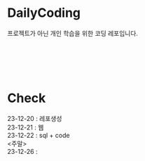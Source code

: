 # DailyCoding
프로젝트가 아닌 개인 학습을 위한 코딩 레포입니다.

<br><br><br><br>
# Check
23-12-20 : 레포생성 <br>
23-12-21 : 웹 <br>
23-12-22 : sql + code <br>
<주말> <br>
23-12-26 :
